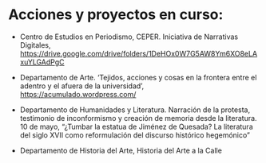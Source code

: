 # Acciones y proyectos en curso:

- Centro de Estudios en Periodismo, CEPER. Iniciativa de Narrativas Digitales, https://drive.google.com/drive/folders/1DeHOx0W7G5AW8Ym6XO8eLAxuYLGAdPgC  

- Departamento de Arte. ‘Tejidos, acciones y cosas en la frontera entre el adentro y el afuera de la universidad’, https://acumulado.wordpress.com/  

- Departamento de Humanidades y Literatura. Narración de la protesta, testimonio de inconformismo y creación de memoria desde la literatura. 
10 de mayo, “¿Tumbar la estatua de Jiménez de Quesada? La literatura del siglo XVII como reformulación del discurso histórico hegemónico”

- Departamento de Historia del Arte, Historia del Arte a la Calle
